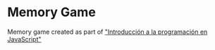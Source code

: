 # Memory Game
Memory game created as part of <a href="https://www.domestika.org/es/courses/390-introduccion-a-la-programacion-en-javascript">"Introducción a la programación en JavaScript"</a>
